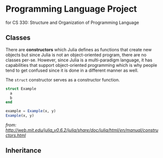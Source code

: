 # Programming Language Project
for CS 330: Structure and Organization of Programming Language


## Classes
There are **constructors** which Julia defines as functions that create new objects but since Julia is not an object-oriented program, there are no classes per-se. However, since Julia is a multi-paradigm language, it has capabilities that support object-oriented programming which is why people tend to get confused since it is done in a different manner as well.

The `struct` constructor serves as a constructor function.

```julia
struct Example
  a
  b
end

example = Example(x, y)
Example(x, y)
```

*from: http://web.mit.edu/julia_v0.6.2/julia/share/doc/julia/html/en/manual/constructors.html*

## Inheritance
